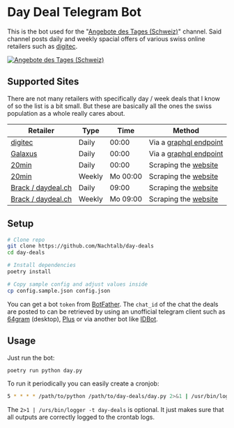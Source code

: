 # Day Deal Telegram Bot

This is the bot used for the "[Angebote des Tages (Schweiz)][channel]" channel.
Said channel posts daily and weekly spacial offers of various swiss online
retailers such as [digitec][digitec].

[![Angebote des Tages (Schweiz)](https://img.shields.io/badge/-Telegram-0088CC?logo=telegram&logoColor=white)][channel]

## Supported Sites

There are not many retailers with specifically day / week deals that I know
of so the list is a bit small. But these are basically all the ones the swiss
population as a whole really cares about.

| Retailer | Type | Time | Method |
| --- | --- | --- | --- |
| [digitec][digitec] | Daily | 00:00 | Via a [graphql endpoint][digitec-code] |
| [Galaxus][galaxus] | Daily | 00:00 | Via a [graphql endpoint][digitec-code] |
| [20min][20min] | Daily | 00:00 | Scraping the [website][20min-code] |
| [20min][20min-weekly] | Weekly | Mo 00:00 | Scraping the [website][20min-code] |
| [Brack / daydeal.ch][daydeal] | Daily | 09:00 | Scraping the [website][daydeal-code] |
| [Brack / daydeal.ch][daydeal-week] | Weekly | Mo 09:00 | Scraping the [website][daydeal-code] |

## Setup

```bash
# Clone repo
git clone https://github.com/Nachtalb/day-deals
cd day-deals

# Install dependencies
poetry install

# Copy sample config and adjust values inside
cp config.sample.json config.json
```

You can get a bot `token` from [BotFather][botfather]. The `chat_id` of the
chat the deals are posted to can be retrieved by using an unofficial telegram
client such as [64gram][64gram] (desktop), [Plus][plus] or via another bot like
[IDBot][idbot].

## Usage

Just run the bot:

```bash
poetry run python day.py
```

To run it periodically you can easily create a cronjob:

```bash
5 * * * * /path/to/python /path/to/day-deals/day.py 2>&1 | /usr/bin/logger -t day-deals
```

The `2>1 | /urs/bin/logger -t day-deals` is optional. It just makes sure that
all outputs are correctly logged to the crontab logs.

[channel]: https://t.me/angebote_des_tages_schweiz
[digitec]: https://www.digitec.ch/
[digitec-code]: https://github.com/Nachtalb/day-deals/blob/fc20d5b33ceba6a1a289479c7c76c19a66af82b6/day.py#L12-L80
[galaxus]: https://www.galaxus.ch/
[20min]: https://myshop.20min.ch/de_DE/category/angebot-des-tages
[20min-weekly]: https://myshop.20min.ch/de_DE/category/wochenangebot
[20min-code]: https://github.com/Nachtalb/day-deals/blob/fc20d5b33ceba6a1a289479c7c76c19a66af82b6/day.py#L129-L169
[daydeal]: https://daydeal.ch
[daydeal-week]: https://www.daydeal.ch/deal-of-the-week
[daydeal-code]: https://github.com/Nachtalb/day-deals/blob/fc20d5b33ceba6a1a289479c7c76c19a66af82b6/day.py#L83-L126
[botfather]: https://t.me/BotFather
[64gram]: https://github.com/TDesktop-x64/tdesktop
[plus]: https://play.google.com/store/apps/details?id=org.telegram.plus&hl=en&gl=US
[idbot]: https://t.me/myidbot
